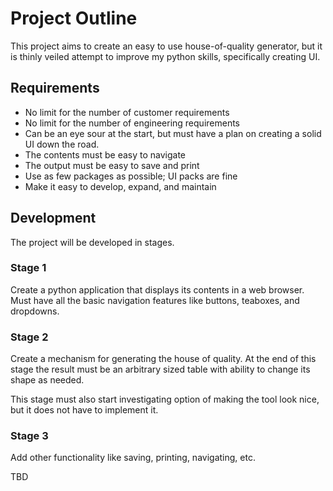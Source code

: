 # Project Outline 

This project aims to create an easy to use house-of-quality generator, but it is thinly veiled attempt to improve my python skills, specifically creating UI. 

## Requirements

- No limit for the number of customer requirements 
- No limit for the number of engineering requirements
- Can be an eye sour at the start, but must have a plan on creating a solid UI down the road. 
- The contents must be easy to navigate 
- The output must be easy to save and print 
- Use as few packages as possible; UI packs are fine 
- Make it easy to develop, expand, and maintain

## Development 

The project will be developed in stages. 

### Stage 1 
Create a python application that displays its contents in a web browser. Must have all the basic navigation features like buttons, teaboxes, and dropdowns.

### Stage 2
Create a mechanism for generating the house of quality. At the end of this stage the result must be an arbitrary sized table with ability to change its shape as needed.

This stage must also start investigating option of making the tool look nice, but it does not have to implement it. 

### Stage 3 
Add other functionality like saving, printing, navigating, etc. 

TBD